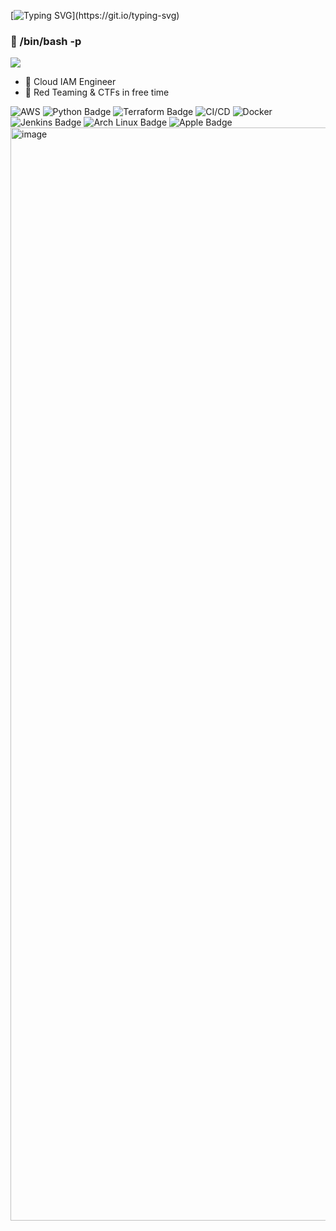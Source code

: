 [![Typing SVG](https://readme-typing-svg.demolab.com?font=Fira+Code&pause=1000&color=F7224B&random=false&width=435&lines=Hey+What's+Poping?)](https://git.io/typing-svg)

### 👋 /bin/bash -p

![](https://komarev.com/ghpvc/?username=Rajchowdhury420&label=PROFILE+VIEWS)

<!-- … [![Spotify](https://novatorem.rajchowdhury420.vercel.app//api/spotify)](https://open.spotify.com/user/nenedo6969trydfada1qiw864) -->

-  🔭 Cloud IAM Engineer
-  🌱 Red Teaming & CTFs in free time
  
![AWS](https://img.shields.io/badge/-AWS-000?&logo=Amazon-AWS&logoColor=fff)
![Python Badge](https://img.shields.io/badge/Python-3776AB?logo=python&logoColor=fff)
![Terraform Badge](https://img.shields.io/badge/Terraform-844FBA?logo=terraform&logoColor=fff)
![CI/CD](https://img.shields.io/badge/-CI%2FCD-000?&logo=CircleCI&logoColor=fff)
![Docker](https://img.shields.io/badge/-Docker-000?&logo=Docker)
![Jenkins Badge](https://img.shields.io/badge/Jenkins-D24939?logo=jenkins&logoColor=fff)
![Arch Linux Badge](https://img.shields.io/badge/Arch%20Linux-1793D1?logo=archlinux&logoColor=fff)
![Apple Badge](https://img.shields.io/badge/Apple-000?logo=apple&logoColor=fff)
<img width="1749" alt="image" src="https://github.com/Rajchowdhury420/Rajchowdhury420/assets/30806882/66c0fd47-56d6-419b-bd50-ec47bfb065a3">

  



